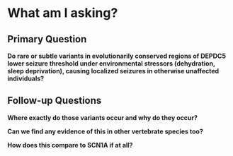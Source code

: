 # What am I asking?

## Primary Question

**Do rare or subtle variants in evolutionarily conserved regions of DEPDC5 lower seizure threshold under environmental stressors (dehydration, sleep deprivation), causing localized seizures in otherwise unaffected individuals?**

## Follow-up Questions

**Where exactly do those variants occur and why do they occur?**

**Can we find any evidence of this in other vertebrate species too?**

**How does this compare to SCN1A if at all?**